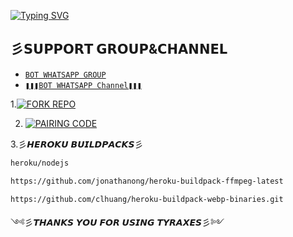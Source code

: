 <a href="https://git.io/typing-svg"><img src="https://readme-typing-svg.demolab.com?font=Protest+Strike&size=25&duration=600&pause=600&color=BBFFFB&random=false&width=435&lines=+Hi++%E1%95%95(+%D5%9E+%E1%97%9C+%D5%9E+)%E1%95%97+𝗜'𝗠+彡𝙏𝙔𝙍𝘼𝙓𝙀𝙎彡𝘼𝙉𝙏𝙄𝘽𝙐𝙂彡............+;A+Multi-fuctional+𝗪𝗛𝗔𝗧𝗦𝗔𝗣𝗣+𝗕𝗢𝗧;+++++𝗕𝗬+𝗧𝗛𝗘𝗘+𝗗𝗥𝗔𝗚𝗢𝗡" alt="Typing SVG" /></a>  



##  彡𝗦𝗨𝗣𝗣𝗢𝗥𝗧 𝗚𝗥𝗢𝗨𝗣&𝗖𝗛𝗔𝗡𝗡𝗘𝗟

- [`BOT WHATSAPP GROUP`](https://chat.whatsapp.com/I5xIShFtrk43tfaWEmppNH)
- [`❚❚❚BOT WHATSAPP Channel❚❚❚`](https://whatsapp.com/channel/0029VaNPPwR30LKQk437x51Q)

1.<a href="https://github.com/Kingdragony/TYRAX/fork"><img title="FORK REPO" src="https://img.shields.io/badge/FORK REPO-h?color=black&style=for-the-badge&logo=stackshare"></a>


2. <a href="https://tigercodes-d2affec7cdbf.herokuapp.com/pair"><img title="PAIRING CODE" src="https://img.shields.io/badge/PAIR CODE-h?color=black&style=for-the-badge&logo=stacklike"></a>    
  
3.彡𝙃𝙀𝙍𝙊𝙆𝙐  𝘽𝙐𝙄𝙇𝘿𝙋𝘼𝘾𝙆𝙎彡
                               
  ```bash
heroku/nodejs
```
```bash
https://github.com/jonathanong/heroku-buildpack-ffmpeg-latest

 ````
```bash
https://github.com/clhuang/heroku-buildpack-webp-binaries.git

```

༺彡𝙏𝙃𝘼𝙉𝙆𝙎 𝙔𝙊𝙐 𝙁𝙊𝙍 𝙐𝙎𝙄𝙉𝙂 𝙏𝙔𝙍𝘼𝙓𝙀𝙎彡༻
